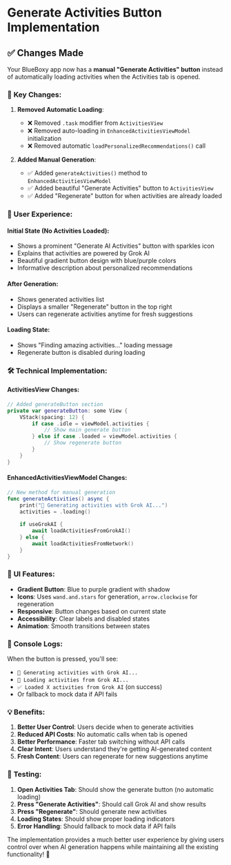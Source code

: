 # Generate Activities Button Implementation

## ✅ **Changes Made**

Your BlueBoxy app now has a **manual "Generate Activities" button** instead of automatically loading activities when the Activities tab is opened.

### 🎯 **Key Changes:**

1. **Removed Automatic Loading**:
   - ❌ Removed `.task` modifier from `ActivitiesView` 
   - ❌ Removed auto-loading in `EnhancedActivitiesViewModel` initialization
   - ❌ Removed automatic `loadPersonalizedRecommendations()` call

2. **Added Manual Generation**:
   - ✅ Added `generateActivities()` method to `EnhancedActivitiesViewModel`
   - ✅ Added beautiful "Generate Activities" button to `ActivitiesView`
   - ✅ Added "Regenerate" button for when activities are already loaded

### 📱 **User Experience:**

#### **Initial State** (No Activities Loaded):
- Shows a prominent "Generate AI Activities" button with sparkles icon
- Explains that activities are powered by Grok AI
- Beautiful gradient button design with blue/purple colors
- Informative description about personalized recommendations

#### **After Generation**:
- Shows generated activities list
- Displays a smaller "Regenerate" button in the top right
- Users can regenerate activities anytime for fresh suggestions

#### **Loading State**:
- Shows "Finding amazing activities..." loading message
- Regenerate button is disabled during loading

### 🛠 **Technical Implementation:**

#### **ActivitiesView Changes:**
```swift
// Added generateButton section
private var generateButton: some View {
    VStack(spacing: 12) {
        if case .idle = viewModel.activities {
            // Show main generate button
        } else if case .loaded = viewModel.activities {
            // Show regenerate button
        }
    }
}
```

#### **EnhancedActivitiesViewModel Changes:**
```swift
// New method for manual generation
func generateActivities() async {
    print("🤖 Generating activities with Grok AI...")
    activities = .loading()
    
    if useGrokAI {
        await loadActivitiesFromGrokAI()
    } else {
        await loadActivitiesFromNetwork()
    }
}
```

### 🎨 **UI Features:**

- **Gradient Button**: Blue to purple gradient with shadow
- **Icons**: Uses `wand.and.stars` for generation, `arrow.clockwise` for regeneration
- **Responsive**: Button changes based on current state
- **Accessibility**: Clear labels and disabled states
- **Animation**: Smooth transitions between states

### 🔧 **Console Logs:**

When the button is pressed, you'll see:
- `🤖 Generating activities with Grok AI...`
- `🤖 Loading activities from Grok AI...`
- `✅ Loaded X activities from Grok AI` (on success)
- Or fallback to mock data if API fails

### 💡 **Benefits:**

1. **Better User Control**: Users decide when to generate activities
2. **Reduced API Costs**: No automatic calls when tab is opened
3. **Better Performance**: Faster tab switching without API calls
4. **Clear Intent**: Users understand they're getting AI-generated content
5. **Fresh Content**: Users can regenerate for new suggestions anytime

### 🧪 **Testing:**

1. **Open Activities Tab**: Should show the generate button (no automatic loading)
2. **Press "Generate Activities"**: Should call Grok AI and show results
3. **Press "Regenerate"**: Should generate new activities
4. **Loading States**: Should show proper loading indicators
5. **Error Handling**: Should fallback to mock data if API fails

The implementation provides a much better user experience by giving users control over when AI generation happens while maintaining all the existing functionality! 🎉